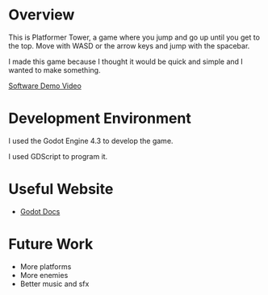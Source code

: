 # Overview

This is Platformer Tower, a game where you jump and go up until you get to the top. Move with WASD or the arrow keys and jump with the spacebar.

I made this game because I thought it would be quick and simple and I wanted to make something.

[Software Demo Video]([http://youtube.link.goes.here](https://youtu.be/sCdKmC1HmG0))

# Development Environment

I used the Godot Engine 4.3 to develop the game.

I used GDScript to program it.

# Useful Website
* [Godot Docs](https://docs.godotengine.org/en/stable/index.html#)

# Future Work

* More platforms
* More enemies
* Better music and sfx
